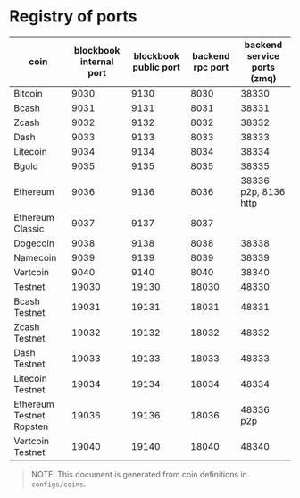 # Registry of ports

| coin                     | blockbook internal port | blockbook public port | backend rpc port | backend service ports (zmq) |
|--------------------------|-------------------------|-----------------------|------------------|-----------------------------|
| Bitcoin                  | 9030                    | 9130                  | 8030             | 38330                       |
| Bcash                    | 9031                    | 9131                  | 8031             | 38331                       |
| Zcash                    | 9032                    | 9132                  | 8032             | 38332                       |
| Dash                     | 9033                    | 9133                  | 8033             | 38333                       |
| Litecoin                 | 9034                    | 9134                  | 8034             | 38334                       |
| Bgold                    | 9035                    | 9135                  | 8035             | 38335                       |
| Ethereum                 | 9036                    | 9136                  | 8036             | 38336 p2p, 8136 http        |
| Ethereum Classic         | 9037                    | 9137                  | 8037             |                             |
| Dogecoin                 | 9038                    | 9138                  | 8038             | 38338                       |
| Namecoin                 | 9039                    | 9139                  | 8039             | 38339                       |
| Vertcoin                 | 9040                    | 9140                  | 8040             | 38340                       |
| Testnet                  | 19030                   | 19130                 | 18030            | 48330                       |
| Bcash Testnet            | 19031                   | 19131                 | 18031            | 48331                       |
| Zcash Testnet            | 19032                   | 19132                 | 18032            | 48332                       |
| Dash Testnet             | 19033                   | 19133                 | 18033            | 48333                       |
| Litecoin Testnet         | 19034                   | 19134                 | 18034            | 48334                       |
| Ethereum Testnet Ropsten | 19036                   | 19136                 | 18036            | 48336 p2p                   |
| Vertcoin Testnet         | 19040                   | 19140                 | 18040            | 48340                       |

> NOTE: This document is generated from coin definitions in `configs/coins`.
